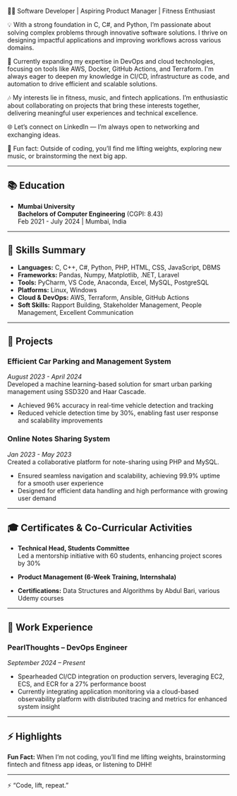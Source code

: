 👨‍💻 Software Developer | Aspiring Product Manager | Fitness Enthusiast

💡 With a strong foundation in C, C#, and Python, I’m passionate about solving complex problems through innovative software solutions. I thrive on designing impactful applications and improving workflows across various domains.

🚀 Currently expanding my expertise in DevOps and cloud technologies, focusing on tools like AWS, Docker, GitHub Actions, and Terraform. I'm always eager to deepen my knowledge in CI/CD, infrastructure as code, and automation to drive efficient and scalable solutions.

🎶 My interests lie in fitness, music, and fintech applications. I’m enthusiastic about collaborating on projects that bring these interests together, delivering meaningful user experiences and technical excellence.

🌐 Let’s connect on LinkedIn — I’m always open to networking and exchanging ideas.

💬 Fun fact: Outside of coding, you’ll find me lifting weights, exploring new music, or brainstorming the next big app.

---

## 📚 Education

- **Mumbai University**  
  **Bachelors of Computer Engineering** (CGPI: 8.43)  
  Feb 2021 - July 2024 | Mumbai, India  

---

## 🔧 Skills Summary

- **Languages:** C, C++, C#, Python, PHP, HTML, CSS, JavaScript, DBMS  
- **Frameworks:** Pandas, Numpy, Matplotlib, .NET, Laravel  
- **Tools:** PyCharm, VS Code, Anaconda, Excel, MySQL, PostgreSQL  
- **Platforms:** Linux, Windows  
- **Cloud & DevOps:** AWS, Terraform, Ansible, GitHub Actions  
- **Soft Skills:** Rapport Building, Stakeholder Management, People Management, Excellent Communication  

---

## 💼 Projects

### Efficient Car Parking and Management System  
_August 2023 - April 2024_  
Developed a machine learning-based solution for smart urban parking management using SSD320 and Haar Cascade.  
- Achieved 96% accuracy in real-time vehicle detection and tracking  
- Reduced vehicle detection time by 30%, enabling fast user response and scalability improvements  

### Online Notes Sharing System  
_Jan 2023 - May 2023_  
Created a collaborative platform for note-sharing using PHP and MySQL.  
- Ensured seamless navigation and scalability, achieving 99.9% uptime for a smooth user experience  
- Designed for efficient data handling and high performance with growing user demand  

---

## 🎓 Certificates & Co-Curricular Activities

- **Technical Head, Students Committee**  
  Led a mentorship initiative with 60 students, enhancing project scores by 30%  

- **Product Management (6-Week Training, Internshala)**  
- **Certifications:** Data Structures and Algorithms by Abdul Bari, various Udemy courses  

---

## 🌟 Work Experience

### PearlThoughts – DevOps Engineer  
_September 2024 – Present_  
- Spearheaded CI/CD integration on production servers, leveraging EC2, ECS, and ECR for a 27% performance boost  
- Currently integrating application monitoring via a cloud-based observability platform with distributed tracing and metrics for enhanced system insight  

---

## ⚡️ Highlights  

**Fun Fact:** When I’m not coding, you’ll find me lifting weights, brainstorming fintech and fitness app ideas, or listening to DHH!

---

⚡️ “Code, lift, repeat.”


<!---
yashyyash/yashyyash is a ✨ special ✨ repository because its `README.md` (this file) appears on your GitHub profile.
You can click the Preview link to take a look at your changes.
--->
